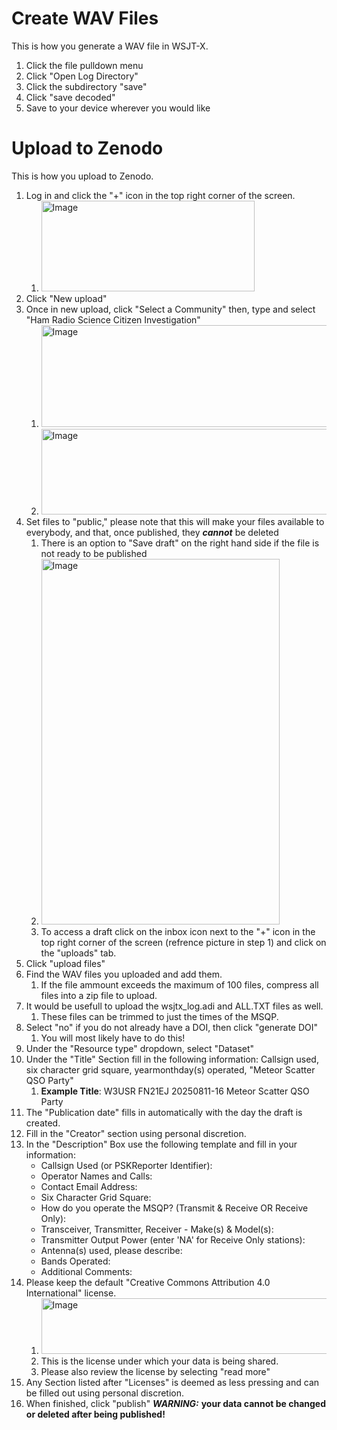 # Create WAV Files

This is how you generate a WAV file in WSJT-X.
1. Click the file pulldown menu
2. Click "Open Log Directory"
3. Click the subdirectory "save"
4. Click "save decoded"
5. Save to your device wherever you would like

# Upload to Zenodo

This is how you upload to Zenodo.
1. Log in and click the "+" icon in the top right corner of the screen.
   1. <img width="341" height="145" alt="Image" src="https://github.com/user-attachments/assets/2666e386-987e-4653-b210-e4a45ba2a279" />
2. Click "New upload"
3. Once in new upload, click "Select a Community" then, type and select "Ham Radio Science Citizen Investigation"
   1. <img width="711" height="163" alt="Image" src="https://github.com/user-attachments/assets/2ad4cb3a-5420-4459-89cf-6fb3cd159189" />
   2. <img width="835" height="137" alt="Image" src="https://github.com/user-attachments/assets/4ccdef7c-e495-42d3-afb0-aba4bce0a734" />
4. Set files to "public," please note that this will make your files available to everybody, and that, once published, they ***cannot*** be deleted
    1. There is an option to "Save draft" on the right hand side if the file is not ready to be published
    2. <img width="381" height="585" alt="Image" src="https://github.com/user-attachments/assets/a6934efb-3d26-4d5b-a770-04dee3a3b48f" />
    3. To access a draft click on the inbox icon next to the "+" icon in the top right corner of the screen (refrence picture in step 1) and click on the "uploads" tab.
5. Click "upload files" 
6. Find the WAV files you uploaded and add them.
   1. If the file ammount exceeds the maximum of 100 files, compress all files into a zip file to upload.
7. It would be usefull to upload the wsjtx_log.adi and ALL.TXT files as well.
   1. These files can be trimmed to just the times of the MSQP.
8. Select "no" if you do not already have a DOI, then click "generate DOI"
   1. You will most likely have to do this!
10. Under the "Resource type" dropdown, select "Dataset"
11. Under the "Title" Section fill in the following information: Callsign used, six character grid square, yearmonthday(s) operated, "Meteor Scatter QSO Party"
    1. **Example Title**: W3USR FN21EJ 20250811-16 Meteor Scatter QSO Party
12. The "Publication date" fills in automatically with the day the draft is created.
13. Fill in the "Creator" section using personal discretion.
14. In the "Description" Box use the following template and fill in your information:
    - Callsign Used (or PSKReporter Identifier):
    *  Operator Names and Calls:
    +   Contact Email Address:
    -   Six Character Grid Square:
    *   How do you operate the MSQP? (Transmit & Receive OR Receive Only):
    +   Transceiver, Transmitter, Receiver - Make(s) & Model(s):
    -   Transmitter Output Power (enter 'NA' for Receive Only stations):
    *   Antenna(s) used, please describe:
    +   Bands Operated:
    -   Additional Comments:
15. Please keep the default "Creative Commons Attribution 4.0 International" license.
    1. <img width="843" height="89" alt="Image" src="https://github.com/user-attachments/assets/7a1c9209-822d-4e19-b939-e7ce0d167130" />
    2. This is the license under which your data is being shared.
    3. Please also review the license by selecting "read more"
16. Any Section listed after "Licenses" is deemed as less pressing and can be filled out using personal discretion. 
17. When finished, click "publish" ***WARNING:*** **your data cannot be changed or deleted after being published!** 
